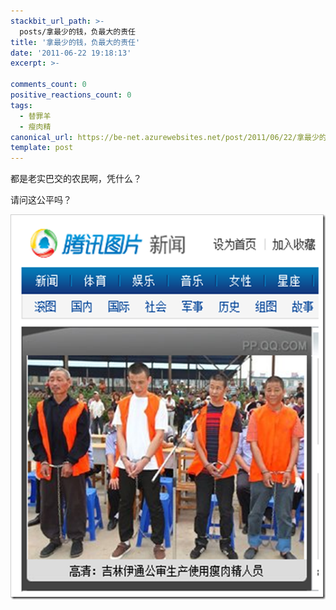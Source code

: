 ```yaml
---
stackbit_url_path: >-
  posts/拿最少的钱，负最大的责任
title: '拿最少的钱，负最大的责任'
date: '2011-06-22 19:18:13'
excerpt: >-
  
comments_count: 0
positive_reactions_count: 0
tags: 
  - 替罪羊
  - 瘦肉精
canonical_url: https://be-net.azurewebsites.net/post/2011/06/22/拿最少的钱，负最大的责任
template: post
---
```

<p>都是老实巴交的农民啊，凭什么？</p>  <p>请问这公平吗？</p>  <p><a href="https://raw.githubusercontent.com/Jeff-Tian/blogengine.net/master/Source/BlogEngine/BlogEngine.NET/App_Data/files/image_22.png"><img style="background-image: none; border-right-width: 0px; padding-left: 0px; padding-right: 0px; display: inline; border-top-width: 0px; border-bottom-width: 0px; border-left-width: 0px; padding-top: 0px" title="image" border="0" alt="image" src="https://raw.githubusercontent.com/Jeff-Tian/blogengine.net/master/Source/BlogEngine/BlogEngine.NET/App_Data/files/image_thumb_22.png" width="537" height="616" /></a></p>